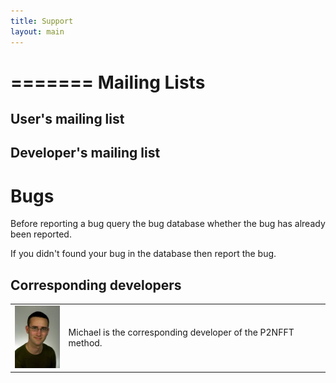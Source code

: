 ```yaml
---
title: Support
layout: main
---
```


=======
Mailing Lists
=============

User's mailing list
-------------------

Developer's mailing list
------------------------

Bugs
====

Before reporting a bug query the bug database whether the bug has already been reported.

If you didn't found your bug in the database then report the bug.


Corresponding developers
------------------------

<a id="mpip"></a>
<table><tr>
  <td>
    <img src='files/pic/mpip_2008_150x200px.jpg' alt='Picture of Michael Pippig' height="100" border='0'/>
  </td><td>
    Michael is the corresponding developer of the P2NFFT method.
  </td>
</tr></table>

